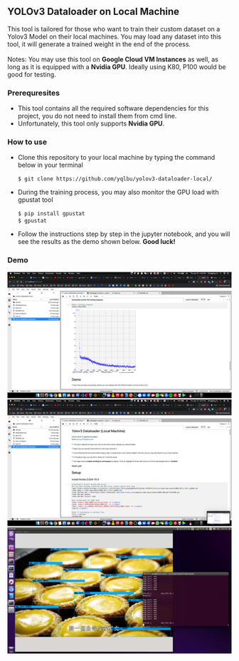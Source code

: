 ## YOLOv3 Dataloader on Local Machine
 
This tool is tailored for those who want to train their custom dataset on a Yolov3 Model on their local machines. You may load any dataset into this tool, it will generate a trained weight in the end of the process.  \
 \
Notes: You may use this tool on **Google Cloud VM Instances** as well, as long as it is equipped with a **Nvidia GPU**. Ideally using K80, P100 would be good for testing.

### Prerequresites

- This tool contains all the required software dependencies for this project, you do not need to install them from cmd line.
- Unfortunately, this tool only supports **Nvidia GPU**.

### How to use

- Clone this repository to your local machine by typing the command below in your terminal
    ```
    $ git clone https://github.com/yqlbu/yolov3-dataloader-local/
    ```
- During the training process, you may also monitor the GPU load with gpustat tool
    ```
    $ pip install gpustat
    $ gpustat
    ```
- Follow the instructions step by step in the jupyter notebook, and you will see the results as the demo shown below. **Good luck!**
  
### Demo

![](demo-screenshots/demo001.png)
![](demo-screenshots/demo002.png)
![](demo-screenshots/demo003.png)
